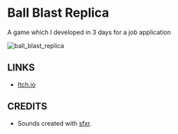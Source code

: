 # Ball Blast Replica

A game which I developed in 3 days for a job application

![ball_blast_replica](ball_blast_replica_screenshot.png)

## LINKS

- [Itch.io](https://avodhel.itch.io/ball-blast-replica)

## CREDITS

- Sounds created with [sfxr](http://www.drpetter.se/project_sfxr.html).
